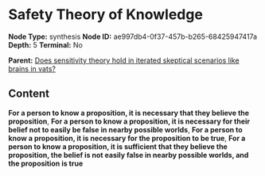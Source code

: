 # Safety Theory of Knowledge

**Node Type:** synthesis
**Node ID:** ae997db4-0f37-457b-b265-68425947417a
**Depth:** 5
**Terminal:** No

**Parent:** [Does sensitivity theory hold in iterated skeptical scenarios like brains in vats?](does-sensitivity-theory-hold-in-iterated-skeptical-scenarios-like-brains-in-vats-antithesis-8ecfa126-39b3-4361-89f2-26e26f9b31e0.md)

## Content

**For a person to know a proposition, it is necessary that they believe the proposition**, **For a person to know a proposition, it is necessary for their belief not to easily be false in nearby possible worlds**, **For a person to know a proposition, it is necessary for the proposition to be true**, **For a person to know a proposition, it is sufficient that they believe the proposition, the belief is not easily false in nearby possible worlds, and the proposition is true**
